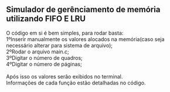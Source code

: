 ## Simulador de gerênciamento de memória utilizando FIFO E LRU 

O código em si é bem simples, para rodar basta:<br/>
1ºInserir manualmente os valores alocados na memória(caso seja necessário alterar para sistema de arquivo);<br/>
2ºRodar o arquivo main.c;<br/>
3ºDigitar o número de quadros;<br/>
4ºDigitar o número de páginas;<br/>
<br/>
Após isso os valores serão exibidos no terminal.<br/>
Informações de cada função estão detalhadas no código.
